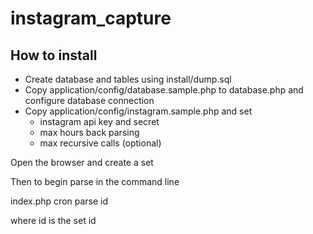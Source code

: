 # instagram_capture



How to install
----

- Create database and tables using install/dump.sql
- Copy application/config/database.sample.php to database.php and configure database connection
- Copy application/config/instagram.sample.php and set
	- instagram api key and secret
	- max hours back parsing
	- max recursive calls (optional)


Open the browser and create a set

Then to begin parse in the command line

index.php cron parse id   

where id is the set id
